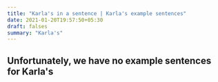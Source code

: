 ```yaml
---
title: "Karla's in a sentence | Karla's example sentences"
date: 2021-01-20T19:57:50+05:30
draft: falses
summary: "Karla's"
---
```

## Unfortunately, we have no example sentences for Karla's                 

